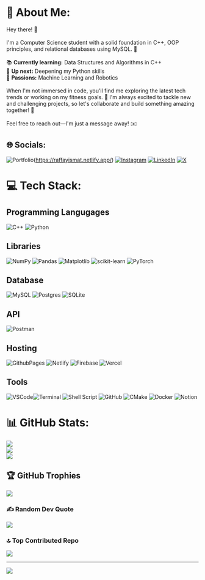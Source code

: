 # 💫 About Me:
Hey there! 👋<br><br>I'm a Computer Science student with a solid foundation in C++, OOP principles, and relational databases using MySQL. 🚀<br><br>📚 **Currently learning:** Data Structures and Algorithms in C++<br>🐍 **Up next:** Deepening my Python skills<br>🤖 **Passions:** Machine Learning and Robotics<br><br>When I'm not immersed in code, you'll find me exploring the latest tech trends or working on my fitness goals. 💪 I'm always excited to tackle new and challenging projects, so let's collaborate and build something amazing together! 🌟<br><br>Feel free to reach out—I'm just a message away! ✉️


## 🌐 Socials:
![Portfolio](https://img.shields.io/badge/Portfolio-%23000000.svg?logo=netlify&logoColor=white)(https://raffayismat.netlify.app/)
[![Instagram](https://img.shields.io/badge/Instagram-%23E4405F.svg?logo=Instagram&logoColor=white)](https://instagram.com/shahzad.raffay/) [![LinkedIn](https://img.shields.io/badge/LinkedIn-%230077B5.svg?logo=linkedin&logoColor=white)](https://linkedin.com/in/muhammad-raffay-ismat-067001216/) [![X](https://img.shields.io/badge/X-black.svg?logo=X&logoColor=white)](https://x.com/@rffshahzad) 

# 💻 Tech Stack:
## Programming Langugages
![C++](https://img.shields.io/badge/c++-%2300599C.svg?style=for-the-badge&logo=c%2B%2B&logoColor=white) ![Python](https://img.shields.io/badge/python-3670A0?style=for-the-badge&logo=python&logoColor=ffdd54) 
## Libraries
![NumPy](https://img.shields.io/badge/numpy-%23013243.svg?style=for-the-badge&logo=numpy&logoColor=white) ![Pandas](https://img.shields.io/badge/pandas-%23150458.svg?style=for-the-badge&logo=pandas&logoColor=white) ![Matplotlib](https://img.shields.io/badge/Matplotlib-%23ffffff.svg?style=for-the-badge&logo=Matplotlib&logoColor=black) ![scikit-learn](https://img.shields.io/badge/scikit--learn-%23F7931E.svg?style=for-the-badge&logo=scikit-learn&logoColor=white) ![PyTorch](https://img.shields.io/badge/PyTorch-%23EE4C2C.svg?style=for-the-badge&logo=PyTorch&logoColor=white)
## Database
![MySQL](https://img.shields.io/badge/mysql-4479A1.svg?style=for-the-badge&logo=mysql&logoColor=white) ![Postgres](https://img.shields.io/badge/postgres-%23316192.svg?style=for-the-badge&logo=postgresql&logoColor=white) ![SQLite](https://img.shields.io/badge/sqlite-%2307405e.svg?style=for-the-badge&logo=sqlite&logoColor=white)
## API
![Postman](https://img.shields.io/badge/Postman-FF6C37?style=for-the-badge&logo=postman&logoColor=white)
## Hosting
 ![GithubPages](https://img.shields.io/badge/github%20pages-121013?style=for-the-badge&logo=github&logoColor=white) ![Netlify](https://img.shields.io/badge/netlify-%23000000.svg?style=for-the-badge&logo=netlify&logoColor=#00C7B7)  ![Firebase](https://img.shields.io/badge/firebase-%23039BE5.svg?style=for-the-badge&logo=firebase) ![Vercel](https://img.shields.io/badge/vercel-%23000000.svg?style=for-the-badge&logo=vercel&logoColor=white)
 ## Tools
 ![VSCode](https://img.shields.io/badge/VS%20Code-0078d7?style=for-the-badge&logo=visual-studio-code&logoColor=white)![Terminal](https://img.shields.io/badge/Windows%20Terminal-%234D4D4D.svg?style=for-the-badge&logo=windows-terminal&logoColor=white) ![Shell Script](https://img.shields.io/badge/shell_script-%23121011.svg?style=for-the-badge&logo=gnu-bash&logoColor=white)  ![GitHub](https://img.shields.io/badge/github-%23121011.svg?style=for-the-badge&logo=github&logoColor=white) ![CMake](https://img.shields.io/badge/CMake-%23008FBA.svg?style=for-the-badge&logo=cmake&logoColor=white) ![Docker](https://img.shields.io/badge/docker-%230db7ed.svg?style=for-the-badge&logo=docker&logoColor=white) ![Notion](https://img.shields.io/badge/Notion-%23000000.svg?style=for-the-badge&logo=notion&logoColor=white) 
# 📊 GitHub Stats:
![](https://github-readme-stats.vercel.app/api?username=RayMat123&theme=dark&hide_border=false&include_all_commits=true&count_private=true)<br/>
![](https://github-readme-streak-stats.herokuapp.com/?user=RayMat123&theme=dark&hide_border=false)<br/>
![](https://github-readme-stats.vercel.app/api/top-langs/?username=RayMat123&theme=dark&hide_border=false&include_all_commits=true&count_private=true&layout=compact)

## 🏆 GitHub Trophies
![](https://github-profile-trophy.vercel.app/?username=RayMat123&theme=radical&no-frame=true&no-bg=true&margin-w=4)

### ✍️ Random Dev Quote
![](https://quotes-github-readme.vercel.app/api?type=horizontal&theme=radical)

### 🔝 Top Contributed Repo
![](https://github-contributor-stats.vercel.app/api?username=RayMat123&limit=5&theme=dark&combine_all_yearly_contributions=true)

---
[![](https://visitcount.itsvg.in/api?id=RayMat123&icon=0&color=0)](https://visitcount.itsvg.in)

<!-- Proudly created with GPRM ( https://gprm.itsvg.in ) -->
